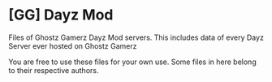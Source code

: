 # [GG] Dayz Mod 

Files of Ghostz Gamerz Dayz Mod servers. This includes data of every Dayz Server ever hosted on Ghostz Gamerz

You are free to use these files for your own use. Some files in here belong to their respective authors.
